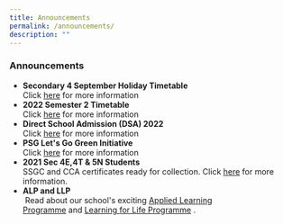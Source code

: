 ```yaml
---
title: Announcements
permalink: /announcements/
description: ""
---
```

### **Announcements**

*   **Secondary 4 September Holiday Timetable**  
    Click [here](/files/2022_Sec%204_%20September%20Holiday%20Timetable.pdf) for more information
*   **2022 Semester 2 Timetable**  
    Click [here](/files/2022%20Semester%202%20Timetable_v2_Class.pdf) for more information
*   **Direct School Admission (DSA) 2022**  
    Click [here](https://staging.d20c7gu3ctms61.amplifyapp.com/prospective-students/dsa/) for more information
*   **PSG Let's Go Green Initiative**  
    Click [here](https://beattysec.moe.edu.sg/qql/slot/u182/Partnership/PSG%20in%20Pictures/PSG_go%20green%20poster.jpeg) for more information
*   **2021 Sec 4E,4T & 5N Students**  
    SSGC and CCA certificates ready for collection. Click [here](https://staging.d20c7gu3ctms61.amplifyapp.com/announcements/certificate-collection/) for more information.
*   **ALP and LLP**  
   Read about our school's exciting [Applied Learning Programme](https://staging.d20c7gu3ctms61.amplifyapp.com/key-programmes/alp/) and [Learning for Life Programme](https://staging.d20c7gu3ctms61.amplifyapp.com/key-programmes/llp/) .